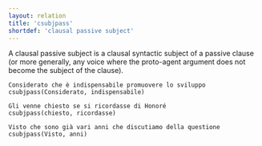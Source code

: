```yaml
---
layout: relation
title: 'csubjpass'
shortdef: 'clausal passive subject'
---
```


A clausal passive subject is a clausal syntactic subject of a passive clause (or more generally, any voice where the proto-agent argument does not become the subject of the clause). 

~~~ sdparse
Considerato che è indispensabile promuovere lo sviluppo
csubjpass(Considerato, indispensabile)
~~~
~~~ sdparse
Gli venne chiesto se si ricordasse di Honoré
csubjpass(chiesto, ricordasse)
~~~
~~~ sdparse
Visto che sono già vari anni che discutiamo della questione
csubjpass(Visto, anni)
~~~
